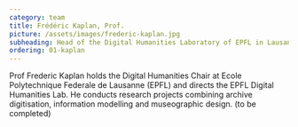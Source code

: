 ```yaml
---
category: team
title: Frédéric Kaplan, Prof.
picture: /assets/images/frederic-kaplan.jpg
subheading: Head of the Digital Humanities Laboratory of EPFL in Lausanne
ordering: 01-kaplan
---
```


Prof Frederic Kaplan holds the Digital Humanities Chair at Ecole Polytechnique Federale de Lausanne (EPFL) and directs the EPFL Digital Humanities Lab. He conducts research projects combining archive digitisation, information modelling and museographic design. (to be completed)

<!-- He is currently working on the « Venice Time Machine », an international project in collaboration with the Ca’Foscari University in Venice, aiming to model the evolution and history of Venice over a 1000 year period. -->
